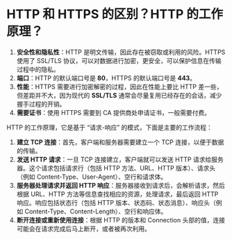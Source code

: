 # HTTP 和 HTTPS 的区别？HTTP 的工作原理？

1. **安全性和隐私性**：HTTP 是明文传输，因此存在被窃取或利用的风险。HTTPS 使用了 SSL/TLS 协议，可以对数据进行加密，更安全，可以保护信息在传输过程中的隐私。
2. **端口**：HTTP 的默认端口号是 **80**，HTTPS 的默认端口号是 **443**。
3. **性能**：HTTPS 需要进行加密解密的过程，因此在性能上要比 HTTP 差一些，但差距并不大，因为现代的 **SSL/TLS** 通常会尽量复用已经存在的会话，减少握手过程的开销。
4. **需要证书**：使用 HTTPS 需要到 CA 提供商处申请证书，一般需要付费。

HTTP 的工作原理，它是基于 “请求-响应” 的模式，下面是主要的工作流程：

1. **建立 TCP 连接**：首先，客户端和服务器需要建立一个 TCP 连接，以便于数据的传输。
2. **发送 HTTP 请求**：一旦 TCP 连接建立，客户端就可以发送 HTTP 请求给服务器。这个请求包括请求行（包括 HTTP 方法、URL、HTTP 版本）、请求头（例如 Content-Type、User-Agent）、空行和请求体。
3. **服务器处理请求并返回 HTTP 响应**：服务器接收到请求后，会解析请求，然后根据 URL、HTTP 方法等信息查找相应的资源，处理请求，最后返回 HTTP 响应。响应包括状态行（包括 HTTP 版本、状态码、状态消息）、响应头（例如 Content-Type、Content-Length）、空行和响应体。
4. **断开连接或重新使用连接**：根据 HTTP 的版本和 Connection 头部的值，连接可能会在请求完成后马上断开，或者被再次利用。
